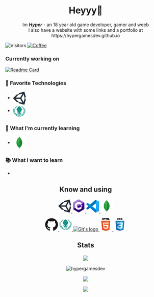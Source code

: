 <h1 align="center">Heyyy💚</h1>
<p align="center">Im <b><i>Hyper</i></b> - an 18 year old game developer, gamer and weeb
<br>
I also have a website with some links and a portfolio at https://hypergamesdev.github.io</p>

![Visitors](https://komarev.com/ghpvc/?username=HyperGamesDev) [![Coffee](https://badgen.net/badge/Buy%20Me/A%20Coffee/purple?icon=kofi)](https://www.buymeacoffee.com/hypergamesdev) 

### Currently working on
[![Readme Card](https://github-readme-stats.vercel.app/api/pin/?username=hypergamesdev&repo=sss222&theme=cobalt)](https://github.com/hypergamesdev/sss222)
<!--[![Readme Card](https://github-readme-stats.vercel.app/api/pin/?username=hypergamesdev&repo=glitchout&theme=cobalt)](https://github.com/hypergamesdev/glitchout)!-->


### 🌟 Favorite Technologies
  *  <a title="Unity" href="http://unity.com/"><img width="40" align="center" src="assets/img/unity.png" alt="Unity's logo" /></a>
  *  <a title="GitKraken" href="https://gitkraken.com"><img width="40" align="center" src="assets/img/gitkraken.png" alt="GitKraken logo" /></a>

### 📖 What I'm currently learning
  * <a title="Mongodb" href="https://www.mongodb.com/">
    <img width="40" align="center" src="assets/img/mongodb.png" alt="MongoDB's logo" />
</a>

### 📚 What I want to learn
  * 


<h2 align="center">Know and using</h2>
<p align="center">
  <a title="Unity" href="http://unity.com/">
    <img width="40" src="assets/img/unity.png" alt="Unity's logo" />
  </a>
  <a title="CSharp" href="https://docs.microsoft.com/pl-pl/dotnet/csharp/">
    <img width="40" src="assets/img/csharp.png" alt="CSharp's logo"/>
  </a>
  <a title="Visual-studio-code" href="https://code.visualstudio.com/">
    <img width="40" src="https://raw.githubusercontent.com/github/explore/master/topics/visual-studio-code/visual-studio-code.png" alt="Visual-studio-code's logo" />
  </a>
  <a title="Mongodb" href="https://www.mongodb.com/">
    <img width="40" src="assets/img/mongodb.png" alt="MongoDB's logo" />
  </a>
</p>
  
<p align="center">
  <a title="Github" href="https://github.com">
    <img width="40" src="https://raw.githubusercontent.com/github/explore/master/topics/github/github.png" alt="Github's logo" />
  </a>
  <a title="GitKraken" href="https://gitkraken.com">
    <img width="40" src="assets/img/gitkraken.png" alt="GitKraken logo" />
  </a>
  <a title="Git" href="https://git-scm.com/">
    <img width="40" src="https://www.vectorlogo.zone/logos/git-scm/git-scm-icon.svg" alt="Git's logo" />
  </a>
  <a title="Html" href="https://www.w3.org/html/">
      <img width="40" src="https://raw.githubusercontent.com/github/explore/master/topics/html/html.png" alt="Html's logo" />
  </a>      
  <a title="Css" href="https://css-tricks.com/">
      <img width="40" src="https://raw.githubusercontent.com/github/explore/master/topics/css/css.png" alt="Css's logo" />
  </a>
</p>

<h2 align="center">Stats</h2>
<p align="center">
  <img align="center" src="https://github-readme-stats.vercel.app/api?username=HyperGamesDev&count_private=true&show_icons=true&theme=cobalt" />
</p>
<p align="center"><img align="center" src="https://github-readme-streak-stats.herokuapp.com/?user=HyperGamesDev&theme=cobalt" alt="hypergamesdev" /></p>
<p align="center">
  <img align="center" src="https://github-readme-stats.vercel.app/api/wakatime?username=HyperGamesDev&theme=cobalt" />
</p>
<p align="center">
  <img align="center" src="https://github-readme-stats.vercel.app/api/top-langs/?username=HyperGamesDev&layout=compact&theme=cobalt&v=2?exclude_repo=HyperGamesDev" />
</p>